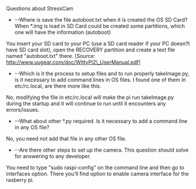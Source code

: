 Questions about StressCam

- --Where is save the file autoboot.txt when it is created the OS SD Card? When \*.img is load in SD Card could be created some partitions, which one will have the information (autoboot)



You insert your SD card to your PC (use a SD card reader if your PC doesn?t have SD card slot), open the RECOVERY partition and create a text file named &quot;autoboot.txt&quot; there. [Source: http://www.uugear.com/doc/WittyPi2\_UserManual.pdf]



- --Which is it the process to setup files and to run properly takeImage.py, is it necessary to add command lines in OS files. I found one of them in etc/rc.local, are there more like this.

No, modifying the file in etc/rc.local will make the pi run takeImage.py during the startup and it will continue to run until it encounters any errors/issues.

- --What about other \*.py required. Is it necessary to add a command line in any OS file?

No, you need not add that file in any other OS file.

- --Are there other steps to set up the camera. This question should solve for answering to any developer.

You need to type &quot;sudo raspi-config&quot; on the command line and then go to interfaces option. There you&#39;ll find option to enable camera interface for the rasberry pi.